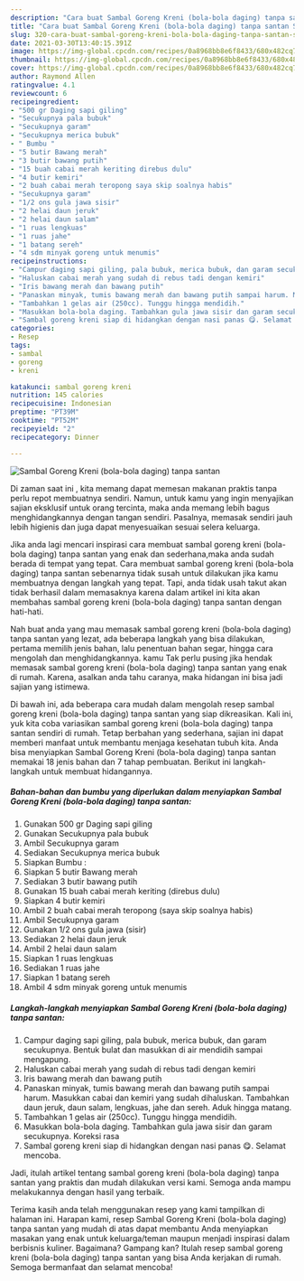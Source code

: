 ```yaml
---
description: "Cara buat Sambal Goreng Kreni (bola-bola daging) tanpa santan Sederhana Untuk Jualan"
title: "Cara buat Sambal Goreng Kreni (bola-bola daging) tanpa santan Sederhana Untuk Jualan"
slug: 320-cara-buat-sambal-goreng-kreni-bola-bola-daging-tanpa-santan-sederhana-untuk-jualan
date: 2021-03-30T13:40:15.391Z
image: https://img-global.cpcdn.com/recipes/0a8968bb8e6f8433/680x482cq70/sambal-goreng-kreni-bola-bola-daging-tanpa-santan-foto-resep-utama.jpg
thumbnail: https://img-global.cpcdn.com/recipes/0a8968bb8e6f8433/680x482cq70/sambal-goreng-kreni-bola-bola-daging-tanpa-santan-foto-resep-utama.jpg
cover: https://img-global.cpcdn.com/recipes/0a8968bb8e6f8433/680x482cq70/sambal-goreng-kreni-bola-bola-daging-tanpa-santan-foto-resep-utama.jpg
author: Raymond Allen
ratingvalue: 4.1
reviewcount: 6
recipeingredient:
- "500 gr Daging sapi giling"
- "Secukupnya pala bubuk"
- "Secukupnya garam"
- "Secukupnya merica bubuk"
- " Bumbu "
- "5 butir Bawang merah"
- "3 butir bawang putih"
- "15 buah cabai merah keriting direbus dulu"
- "4 butir kemiri"
- "2 buah cabai merah teropong saya skip soalnya habis"
- "Secukupnya garam"
- "1/2 ons gula jawa sisir"
- "2 helai daun jeruk"
- "2 helai daun salam"
- "1 ruas lengkuas"
- "1 ruas jahe"
- "1 batang sereh"
- "4 sdm minyak goreng untuk menumis"
recipeinstructions:
- "Campur daging sapi giling, pala bubuk, merica bubuk, dan garam secukupnya. Bentuk bulat dan masukkan di air mendidih sampai mengapung."
- "Haluskan cabai merah yang sudah di rebus tadi dengan kemiri"
- "Iris bawang merah dan bawang putih"
- "Panaskan minyak, tumis bawang merah dan bawang putih sampai harum. Masukkan cabai dan kemiri yang sudah dihaluskan. Tambahkan daun jeruk, daun salam, lengkuas, jahe dan sereh. Aduk hingga matang."
- "Tambahkan 1 gelas air (250cc). Tunggu hingga mendidih."
- "Masukkan bola-bola daging. Tambahkan gula jawa sisir dan garam secukupnya. Koreksi rasa"
- "Sambal goreng kreni siap di hidangkan dengan nasi panas 😋. Selamat mencoba."
categories:
- Resep
tags:
- sambal
- goreng
- kreni

katakunci: sambal goreng kreni 
nutrition: 145 calories
recipecuisine: Indonesian
preptime: "PT39M"
cooktime: "PT52M"
recipeyield: "2"
recipecategory: Dinner

---
```



![Sambal Goreng Kreni (bola-bola daging) tanpa santan](https://img-global.cpcdn.com/recipes/0a8968bb8e6f8433/680x482cq70/sambal-goreng-kreni-bola-bola-daging-tanpa-santan-foto-resep-utama.jpg)

Di zaman  saat ini , kita memang dapat memesan makanan praktis tanpa perlu repot membuatnya sendiri. Namun, untuk kamu yang ingin menyajikan sajian eksklusif untuk orang tercinta, maka anda memang lebih bagus menghidangkannya dengan tangan sendiri. Pasalnya, memasak sendiri jauh lebih higienis dan juga dapat menyesuaikan sesuai selera keluarga.

Jika anda lagi mencari inspirasi cara membuat sambal goreng kreni (bola-bola daging) tanpa santan yang enak dan sederhana,maka anda sudah berada di tempat yang tepat. Cara membuat sambal goreng kreni (bola-bola daging) tanpa santan  sebenarnya tidak susah untuk dilakukan jika kamu membuatnya dengan langkah yang tepat. Tapi, anda tidak usah takut akan tidak berhasil dalam memasaknya 
karena dalam artikel ini kita akan membahas sambal goreng kreni (bola-bola daging) tanpa santan dengan hati-hati.  



Nah buat anda yang mau memasak sambal goreng kreni (bola-bola daging) tanpa santan yang lezat, ada beberapa langkah yang bisa dilakukan, pertama memilih jenis bahan, lalu penentuan bahan segar, hingga cara mengolah dan menghidangkannya. kamu Tak perlu pusing jika hendak memasak sambal goreng kreni (bola-bola daging) tanpa santan yang enak di rumah. Karena, asalkan anda  tahu caranya, maka hidangan ini bisa jadi sajian yang istimewa.

Di bawah ini, ada beberapa cara mudah dalam mengolah resep sambal goreng kreni (bola-bola daging) tanpa santan yang siap dikreasikan. Kali ini, yuk kita coba variasikan sambal goreng kreni (bola-bola daging) tanpa santan sendiri di rumah. Tetap berbahan yang sederhana, sajian ini dapat memberi manfaat untuk membantu menjaga kesehatan tubuh kita. Anda bisa menyiapkan Sambal Goreng Kreni (bola-bola daging) tanpa santan memakai 18 jenis bahan dan 7 tahap pembuatan. Berikut ini langkah-langkah untuk membuat hidangannya.

<!--inarticleads1-->

##### Bahan-bahan dan bumbu yang diperlukan dalam menyiapkan Sambal Goreng Kreni (bola-bola daging) tanpa santan:

1. Gunakan 500 gr Daging sapi giling
1. Gunakan Secukupnya pala bubuk
1. Ambil Secukupnya garam
1. Sediakan Secukupnya merica bubuk
1. Siapkan  Bumbu :
1. Siapkan 5 butir Bawang merah
1. Sediakan 3 butir bawang putih
1. Gunakan 15 buah cabai merah keriting (direbus dulu)
1. Siapkan 4 butir kemiri
1. Ambil 2 buah cabai merah teropong (saya skip soalnya habis)
1. Ambil Secukupnya garam
1. Gunakan 1/2 ons gula jawa (sisir)
1. Sediakan 2 helai daun jeruk
1. Ambil 2 helai daun salam
1. Siapkan 1 ruas lengkuas
1. Sediakan 1 ruas jahe
1. Siapkan 1 batang sereh
1. Ambil 4 sdm minyak goreng untuk menumis




<!--inarticleads2-->

##### Langkah-langkah menyiapkan Sambal Goreng Kreni (bola-bola daging) tanpa santan:

1. Campur daging sapi giling, pala bubuk, merica bubuk, dan garam secukupnya. Bentuk bulat dan masukkan di air mendidih sampai mengapung.
1. Haluskan cabai merah yang sudah di rebus tadi dengan kemiri
1. Iris bawang merah dan bawang putih
1. Panaskan minyak, tumis bawang merah dan bawang putih sampai harum. Masukkan cabai dan kemiri yang sudah dihaluskan. Tambahkan daun jeruk, daun salam, lengkuas, jahe dan sereh. Aduk hingga matang.
1. Tambahkan 1 gelas air (250cc). Tunggu hingga mendidih.
1. Masukkan bola-bola daging. Tambahkan gula jawa sisir dan garam secukupnya. Koreksi rasa
1. Sambal goreng kreni siap di hidangkan dengan nasi panas 😋. Selamat mencoba.




Jadi, itulah artikel tentang  sambal goreng kreni (bola-bola daging) tanpa santan  yang praktis dan mudah dilakukan versi kami. Semoga anda mampu melakukannya dengan hasil yang terbaik. 

Terima kasih anda telah menggunakan resep yang kami tampilkan di halaman ini. Harapan kami, resep  Sambal Goreng Kreni (bola-bola daging) tanpa santan yang mudah di atas dapat membantu Anda menyiapkan masakan yang enak untuk keluarga/teman maupun menjadi inspirasi dalam berbisnis kuliner. Bagaimana? Gampang kan? Itulah resep sambal goreng kreni (bola-bola daging) tanpa santan yang bisa Anda kerjakan di rumah. Semoga bermanfaat dan selamat mencoba!


